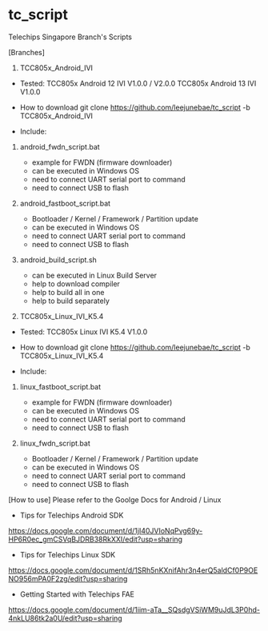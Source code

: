 # tc_script
Telechips Singapore Branch's Scripts 

[Branches]
1. TCC805x_Android_IVI
- Tested: 
    TCC805x Android 12 IVI V1.0.0 / V2.0.0
    TCC805x Android 13 IVI V1.0.0

- How to download
git clone https://github.com/leejunebae/tc_script -b TCC805x_Android_IVI

- Include:
1) android_fwdn_script.bat
    * example for FWDN (firmware downloader)
    * can be executed in Windows OS
    * need to connect UART serial port to command
    * need to connect USB to flash

2) android_fastboot_script.bat 
    * Bootloader / Kernel / Framework / Partition update
    * can be executed in Windows OS
    * need to connect UART serial port to command
    * need to connect USB to flash

3) android_build_script.sh
    * can be executed in Linux Build Server
    * help to download compiler
    * help to build all in one
    * help to build separately

2. TCC805x_Linux_IVI_K5.4
- Tested:
    TCC805x Linux IVI K5.4 V1.0.0

- How to download
git clone https://github.com/leejunebae/tc_script -b TCC805x_Linux_IVI_K5.4

- Include:
1) linux_fastboot_script.bat
    * example for FWDN (firmware downloader)
    * can be executed in Windows OS
    * need to connect UART serial port to command
    * need to connect USB to flash

2) linux_fwdn_script.bat
    * Bootloader / Kernel / Framework / Partition update
    * can be executed in Windows OS
    * need to connect UART serial port to command
    * need to connect USB to flash

[How to use]
Please refer to the Goolge Docs for Android / Linux

- Tips for Telechips Android SDK

https://docs.google.com/document/d/1jI40JVIoNqPvg69y-HP6R0ec_gmCSVqBJDRB38RkXXI/edit?usp=sharing

- Tips for Telechips Linux SDK

https://docs.google.com/document/d/1SRh5nKXnifAhr3n4erQ5aldCf0P9OENO956mPA0F2zg/edit?usp=sharing

- Getting Started with Telechips FAE

https://docs.google.com/document/d/1iim-aTa__SQsdgVSiWM9uJdL3P0hd-4nkLU86tk2a0U/edit?usp=sharing
